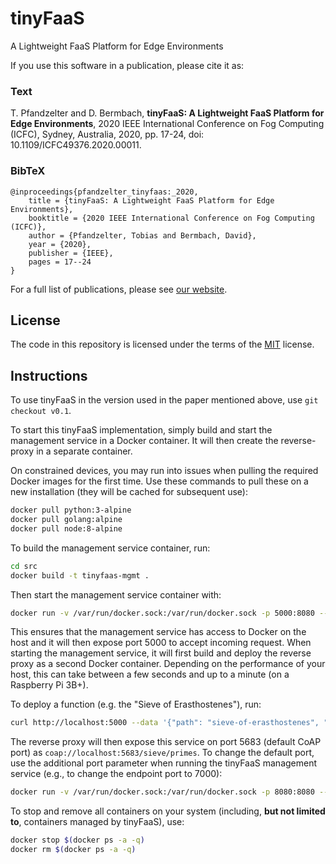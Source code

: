 # tinyFaaS

A Lightweight FaaS Platform for Edge Environments

If you use this software in a publication, please cite it as:

### Text

T. Pfandzelter and D. Bermbach, **tinyFaaS: A Lightweight FaaS Platform for Edge Environments**, 2020 IEEE International Conference on Fog Computing (ICFC), Sydney, Australia, 2020, pp. 17-24, doi: 10.1109/ICFC49376.2020.00011.

### BibTeX

```
@inproceedings{pfandzelter_tinyfaas:_2020,
	title = {tinyFaaS: A Lightweight FaaS Platform for Edge Environments},
	booktitle = {2020 IEEE International Conference on Fog Computing (ICFC)},
	author = {Pfandzelter, Tobias and Bermbach, David},
	year = {2020},
	publisher = {IEEE},
	pages = 17--24
}
```

For a full list of publications, please see [our website](https://www.mcc.tu-berlin.de/menue/forschung/publikationen/parameter/en/).

## License

The code in this repository is licensed under the terms of the [MIT](./LICENSE) license.

## Instructions

To use tinyFaaS in the version used in the paper mentioned above, use `git checkout v0.1`.

To start this tinyFaaS implementation, simply build and start the management service in a Docker container.
It will then create the reverse-proxy in a separate container.

On constrained devices, you may run into issues when pulling the required Docker images for the first time.
Use these commands to pull these on a new installation (they will be cached for subsequent use):

```bash
docker pull python:3-alpine
docker pull golang:alpine
docker pull node:8-alpine
```

To build the management service container, run:

```bash
cd src
docker build -t tinyfaas-mgmt .
```

Then start the management service container with:

```bash
docker run -v /var/run/docker.sock:/var/run/docker.sock -p 5000:8080 --name tinyfaas-mgmt -d tinyfaas-mgmt tinyfaas-mgmt
```

This ensures that the management service has access to Docker on the host and it will then expose port 5000 to accept incoming request.
When starting the management service, it will first build and deploy the reverse proxy as a second Docker container.
Depending on the performance of your host, this can take between a few seconds and up to a minute (on a Raspberry Pi 3B+).

To deploy a function (e.g. the "Sieve of Erasthostenes"), run:

```bash
curl http://localhost:5000 --data '{"path": "sieve-of-erasthostenes", "resource": "/sieve/primes", "entry": "sieve.js", "threads": 4}' -v
```

The reverse proxy will then expose this service on port 5683 (default CoAP port) as `coap://localhost:5683/sieve/primes`.
To change the default port, use the additional port parameter when running the tinyFaaS management service (e.g., to change the endpoint port to 7000):

```bash
docker run -v /var/run/docker.sock:/var/run/docker.sock -p 8080:8080 --name tinyfaas-mgmt -d tinyfaas-mgmt tinyfaas-mgmt 7000
```

To stop and remove all containers on your system (including, **but not limited to**, containers managed by tinyFaaS), use:

```bash
docker stop $(docker ps -a -q)
docker rm $(docker ps -a -q)
```